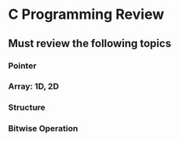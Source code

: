 # C Programming Review

## Must review the following topics

### Pointer

### Array: 1D, 2D

### Structure

### Bitwise Operation

### 



